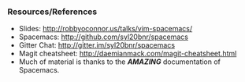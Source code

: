 ### Resources/References
- Slides: http://robbyoconnor.us/talks/vim-spacemacs/
- Spacemacs: http://github.com/syl20bnr/spacemacs
- Gitter Chat: http://gitter.im/syl20bnr/spacemacs
- Magit cheatsheet: http://daemianmack.com/magit-cheatsheet.html
- Much of material is thanks to the ***AMAZING*** documentation of Spacemacs.
